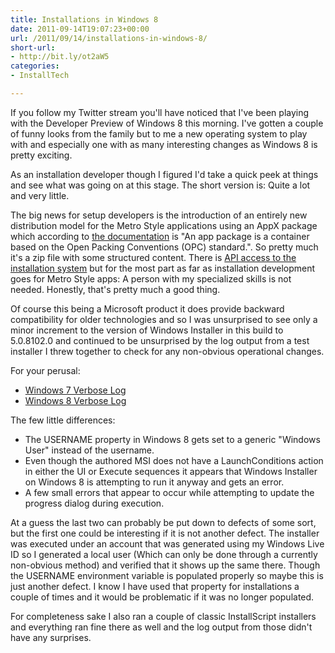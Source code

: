 ```yaml
---
title: Installations in Windows 8
date: 2011-09-14T19:07:23+00:00
url: /2011/09/14/installations-in-windows-8/
short-url:
- http://bit.ly/ot2aW5
categories:
- InstallTech

---
```

<div class='microid-mailto+http:sha1:6512ce0239130c2b55546492a58eebc0b377f7da'>

If you follow my Twitter stream you'll have noticed that I've been playing with the Developer Preview of Windows 8 this morning. I've gotten a couple of funny looks from the family but to me a new operating system to play with and especially one with as many interesting changes as Windows 8 is pretty exciting.

As an installation developer though I figured I'd take a quick peek at things and see what was going on at this stage. The short version is: Quite a lot and very little.

The big news for setup developers is the introduction of an entirely new distribution model for the Metro Style applications using an AppX package which according to [the documentation](http://msdn.microsoft.com/en-us/library/windows/apps/hh464929) is "An app package is a container based on the Open Packing Conventions (OPC) standard.". So pretty much it's a zip file with some structured content. There is [API access to the installation system](http://msdn.microsoft.com/en-us/library/windows/apps/windows.management.deployment) but for the most part as far as installation development goes for Metro Style apps: A person with my specialized skills is not needed. Honestly, that's pretty much a good thing.

Of course this being a Microsoft product it does provide backward compatibility for older technologies and so I was unsurprised to see only a minor increment to the version of Windows Installer in this build to 5.0.8102.0 and continued to be unsurprised by the log output from a test installer I threw together to check for any non-obvious operational changes.

For your perusal:
<ul>
<li>
<a href='http://www.cavort.org/wp-content/uploads/2011/09/Win7-Install.txt'>Windows 7 Verbose Log</a>
</li>
<li>
<a href='http://www.cavort.org/wp-content/uploads/2011/09/Win8-Install.txt'>Windows 8 Verbose Log</a>
</li>
</ul>
The few little differences:
<ul>
<li>
The USERNAME property in Windows 8 gets set to a generic "Windows User" instead of the username.
</li>
<li>
Even though the authored MSI does not have a LaunchConditions action in either the UI or Execute sequences it appears that Windows Installer on Windows 8 is attempting to run it anyway and gets an error.
</li>
<li>
A few small errors that appear to occur while attempting to update the progress dialog during execution.
</li>
</ul>
At a guess the last two can probably be put down to defects of some sort, but the first one could be interesting if it is not another defect. The installer was executed under an account that was generated using my Windows Live ID so I generated a local user (Which can only be done through a currently non-obvious method) and verified that it shows up the same there. Though the USERNAME environment variable is populated properly so maybe this is just another defect. I know I have used that property for installations a couple of times and it would be problematic if it was no longer populated.

For completeness sake I also ran a couple of classic InstallScript installers and everything ran fine there as well and the log output from those didn't have any surprises.

